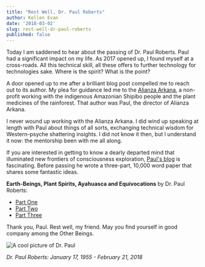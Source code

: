 ```yaml
---
title: "Rest Well, Dr. Paul Roberts"
author: Kellen Evan
date: '2018-03-02'
slug: rest-well-dr-paul-roberts
published: false
---
```


Today I am saddened to hear about the passing of Dr. Paul Roberts. Paul had a significant impact on my life. As 2017 opened up, I found myself at a cross-roads. All this technical skill, all these offers to further technology for technologies sake. Where is the spirit? What is the point?

A door opened up to me after a brilliant blog post compelled me to reach out to its author. My plea for guidance led me to the [Alianza Arkana](http://alianzaarkana.org), a non-profit working with the indigenous Amazonian Shipibo people and the plant medicines of the rainforest. That author was Paul, the director of Alianza Arkana.

I never wound up working with the Alianza Arkana. I did wind up speaking at length with Paul about things of all sorts, exchanging technical wisdom for Western-psyche shattering insights. I did not know it then, but I understand it now: the mentorship been with me all along.

If you are interested in getting to know a dearly departed mind that illuminated new frontiers of consciousness exploration, [Paul's blog](https://conversationswithdonmachingaandotherbeings.wordpress.com) is fascinating. Before passing he wrote a three-part, 10,000 word paper that shares some fantastic ideas.

**Earth-Beings, Plant Spirits, Ayahuasca and Equivocations** by Dr. Paul Roberts:

* [Part One](https://conversationswithdonmachingaandotherbeings.wordpress.com/2017/04/23/earth-beings-plant-spirits-ayahuasca-and-equivocations-part-one/)
* [Part Two](https://conversationswithdonmachingaandotherbeings.wordpress.com/2017/05/07/part-two-earth-beings-plant-spirits-ayahuasca-and-equivocations/)
* [Part Three](https://conversationswithdonmachingaandotherbeings.wordpress.com/2017/06/29/part-three-earth-beings-plant-spirits-ayahuasca-and-equivocations/)

Thank you, Paul. Rest well, my friend. May you find yourself in good company among the Other Beings.

![A cool picture of Dr. Paul](/images/paul_roberts.jpg)

_Dr. Paul Roberts: January 17, 1955 - February 21, 2018_
